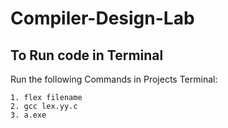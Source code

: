 # Compiler-Design-Lab

## To Run code in Terminal

Run the following Commands in Projects Terminal:
```
1. flex filename
2. gcc lex.yy.c
3. a.exe
```
